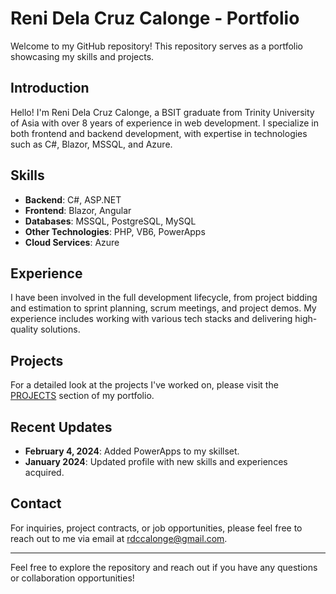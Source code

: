 # Reni Dela Cruz Calonge - Portfolio

Welcome to my GitHub repository! This repository serves as a portfolio showcasing my skills and projects.

## Introduction

Hello! I'm Reni Dela Cruz Calonge, a BSIT graduate from Trinity University of Asia with over 8 years of experience in web development. I specialize in both frontend and backend development, with expertise in technologies such as C#, Blazor, MSSQL, and Azure.

## Skills

- **Backend**: C#, ASP.NET
- **Frontend**: Blazor, Angular
- **Databases**: MSSQL, PostgreSQL, MySQL
- **Other Technologies**: PHP, VB6, PowerApps
- **Cloud Services**: Azure

## Experience

I have been involved in the full development lifecycle, from project bidding and estimation to sprint planning, scrum meetings, and project demos. My experience includes working with various tech stacks and delivering high-quality solutions.

## Projects

For a detailed look at the projects I've worked on, please visit the [PROJECTS](#projects) section of my portfolio.

## Recent Updates

- **February 4, 2024**: Added PowerApps to my skillset.
- **January 2024**: Updated profile with new skills and experiences acquired.

## Contact

For inquiries, project contracts, or job opportunities, please feel free to reach out to me via email at rdccalonge@gmail.com.

---

Feel free to explore the repository and reach out if you have any questions or collaboration opportunities!
